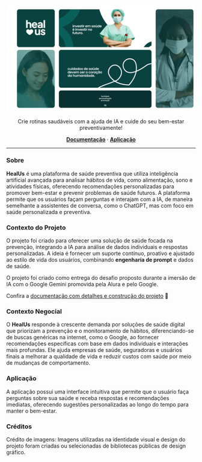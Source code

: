 <img src="https://github.com/giovxna/heal-us/blob/main/capa-heal-us.png">

<p align="center">
Crie rotinas saudáveis com a ajuda de IA e cuide do seu bem-estar preventivamente!
</p>

<p align="center">
  <a href="#"><strong>Documentação</strong></a> ·
  <a href="#"><strong>Aplicação</strong></a> 
</p>       

<hr>

### Sobre  
**HealUs** é uma plataforma de saúde preventiva que utiliza inteligência artificial avançada para analisar hábitos de vida, como alimentação, sono e atividades físicas, oferecendo recomendações personalizadas para promover bem-estar e prevenir problemas de saúde futuros. A plataforma permite que os usuários façam perguntas e interajam com a IA, de maneira semelhante a assistentes de conversa, como o ChatGPT, mas com foco em saúde personalizada e preventiva.

### Contexto do Projeto  
O projeto foi criado para oferecer uma solução de saúde focada na prevenção, integrando a IA para análise de dados individuais e respostas personalizadas. A ideia é fornecer um suporte contínuo, proativo e ajustado ao estilo de vida dos usuários, combinando **engenharia de prompt** e dados de saúde.

O projeto foi criado como entrega do desafio proposto durante a imersão de IA com o Google Gemini promovida pela Alura e pelo Google.

Confira a [documentação com detalhes e construção do projeto](LINK) 👀

### Contexto Negocial  
O **HealUs** responde à crescente demanda por soluções de saúde digital que priorizam a prevenção e o monitoramento de hábitos, diferenciando-se de buscas genéricas na internet, como o Google, ao fornecer recomendações específicas com base em dados individuais e interações mais profundas. Ele ajuda empresas de saúde, seguradoras e usuários finais a melhorar a qualidade de vida e reduzir custos com saúde por meio de mudanças de comportamento.

### Aplicação  
A aplicação possui uma interface intuitiva que permite que o usuário faça perguntas sobre sua saúde e receba respostas e recomendações imediatas, oferecendo sugestões personalizadas ao longo do tempo para manter o bem-estar. 

### Créditos  
Crédito de imagens: Imagens utilizadas na identidade visual e design do projeto foram criadas ou selecionadas de bibliotecas públicas de design gráfico.
